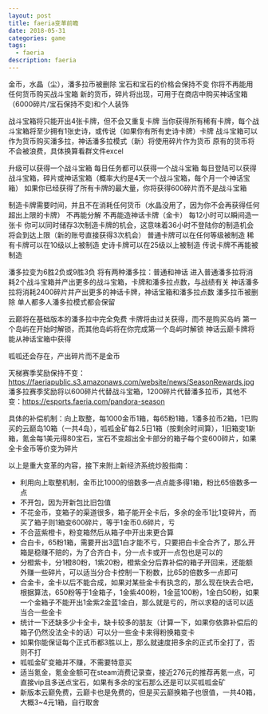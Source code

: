 ```yaml
---
layout: post
title: faeria变革前瞻
date: 2018-05-31
categories: game
tags: 
  - faeria
description: faeria
---
```


金币，水晶（尘），潘多拉币被删除
宝石和宝石的价格会保持不变
你将不再能用任何货币购买战斗宝箱
新的货币，碎片将出现，可用于在商店中购买神话宝箱（6000碎片/宝石保持不变)和个人装饰

战斗宝箱将只能开出4张卡牌，但不会又重复卡牌
当你获得所有稀有卡牌，每个战斗宝箱将至少拥有1张史诗，或传说（如果你有所有史诗卡牌）卡牌
战斗宝箱可以作为货币购买潘多拉，神话潘多拉模式（新）将使用碎片作为货币
原有的货币将不会被浪费，具体换算看群文件excel

升级可以获得一个战斗宝箱
每日任务都可以获得一个战斗宝箱
每日登陆可以获得战斗宝箱，碎片或神话宝箱（概率大约是4天一个战斗宝箱，每个月一个神话宝箱）
如果你已经获得了所有卡牌的最大量，你将获得600碎片而不是战斗宝箱

制造卡牌需要时间，并且不在消耗任何货币（水晶没用了，因为你不会再获得任何超出上限的卡牌）
不再能分解
不再能造神话卡牌（金卡）
每12小时可以瞬间造一张卡
你可以同时储存3次制造卡牌的机会，这意味着36小时不登陆你的制造机会将会到达上限（新的账号直接获得3次机会）
普通卡牌可以在任何等级被制造
稀有卡牌可以在10级以上被制造
史诗卡牌可以在25级以上被制造
传说卡牌不再能被制造

潘多拉变为6胜2负或9胜3负
将有两种潘多拉：普通和神话
进入普通潘多拉将消耗2个战斗宝箱并产出更多的战斗宝箱，卡牌和潘多拉点数，与战绩有关
神话潘多拉将消耗2400碎片并产出更多的神话卡牌，神话宝箱和潘多拉点数
潘多拉币被删除
单人都多人潘多拉模式都会保留

云巅将在基础版本的潘多拉中完全免费
卡牌将由过关获得，而不是购买岛屿
第一个岛屿在开始时解锁，而其他岛屿将在你完成第一个岛屿时解锁
神话云巅卡牌将能从神话宝箱中获得

呱呱还会存在，产出碎片而不是金币

天梯赛季奖励保持不变：https://faeriapublic.s3.amazonaws.com/website/news/SeasonRewards.jpg
潘多拉赛季奖励将以600碎片代替战斗宝箱，1200碎片代替潘多拉币，其他不变：https://esports.faeria.com/pandora-season

具体的补偿机制：向上取整，每1000金币1箱，每65粉1箱，1潘多拉币2箱，1已购买的云巅岛10箱（一共4岛），呱呱金矿每2.5日1箱（按剩余时间算），1旧箱变1新箱，氪金每1美元得80宝石，宝石不变超出全卡部分的箱子每个变600碎片，如果全卡金币等价变为碎片



以上是重大变革的内容，接下来附上新经济系统炒股指南：

* 利用向上取整机制，金币比1000的倍数多一点点能多得1箱，粉比65倍数多一点
* 不开包，因为开新包比旧包值
* 不花金币，变箱子的渠道很多，箱子能开全卡后，多余的金币1比1变碎片，而买了箱子则1箱变600碎片，等于1金币0.6碎片，亏
* 不合蓝紫橙卡，粉变箱然后从箱子中开出来更合算
* 合白卡，65粉1箱，需要开出3蓝1白才能不亏，只要把白卡全合齐了，那么开箱是稳赚不赔的，为了合齐白卡，分一点卡或开一点包也是可以的
* 分橙紫卡，分1橙80粉，1紫20粉，橙紫全分后靠补偿的箱子开回来，还能额外赚一些碎片，可以适当分合卡控制一下粉数，比65的倍数多一点即可
* 合金卡，金卡以后不能合成，如果对某些金卡有执念的，那么现在快去合吧，根据算法，650粉等于1金箱子，1金紫400粉，1金蓝100粉，1金白50粉，如果一个金箱子不能开出1金紫2金蓝1金白，那么就是亏的，所以求稳的话可以适当合一些金卡
* 统计一下还缺多少卡全卡，缺卡较多的朋友（计算一下，如果你依靠补偿后的箱子仍然没法全卡的话）可以分一些金卡来得粉换箱变卡
* 如果你能保证每个正式币都3胜以上，那么就速度把多余的正式币全打了，否则不打
* 呱呱金矿变箱并不赚，不需要特意买
* 适当氪金，氪金金额可在steam消费记录查，接近276元的推荐再氪一点，可直接vip且多送点宝石，如果有多余的宝石那么还是可以买呱呱金矿
* 新版本云巅免费，云巅卡也是免费的，但是买云巅换箱子也很值，一共40箱，大概3~4元1箱，自行取舍